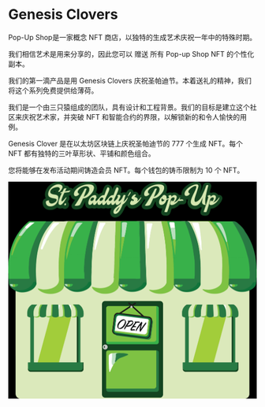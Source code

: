 # Genesis Clovers

Pop-Up Shop是一家概念 NFT 商店，以独特的生成艺术庆祝一年中的特殊时期。

我们相信艺术是用来分享的，因此您可以 赠送 所有 Pop-up Shop NFT 的个性化副本。

我们的第一滴产品是用 Genesis Clovers 庆祝圣帕迪节。本着送礼的精神，我们将这个系列免费提供给薄荷。

我们是一个由三只猿组成的团队，具有设计和工程背景。我们的目标是建立这个社区来庆祝艺术家，并突破 NFT 和智能合约的界限，以解锁新的和令人愉快的用例。

Genesis Clover 是在以太坊区块链上庆祝圣帕迪节的 777 个生成 NFT。每个 NFT 都有独特的三叶草形状、平铺和颜色组合。

您将能够在发布活动期间铸造会员 NFT。每个钱包的铸币限制为 10 个 NFT。

![nft](1661583602921.jpg)
